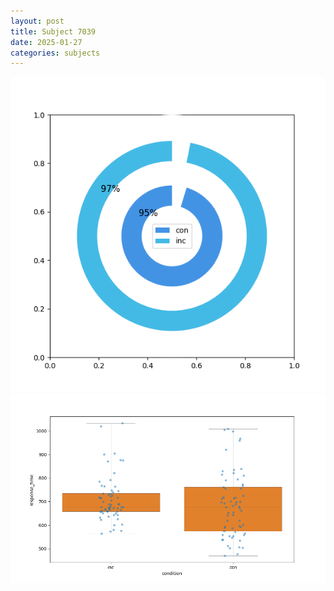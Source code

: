 ```yaml
---
layout: post
title: Subject 7039
date: 2025-01-27
categories: subjects
---
```


![](data/7039/run-7/7039_accuracy_by_condition.png)
![](data/7039/run-7/7039_rt.png)
